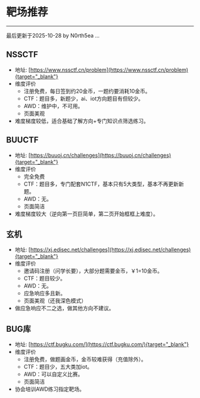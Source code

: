 # 靶场推荐

---

最后更新于2025-10-28 by N0rth5ea ...
## NSSCTF
- 地址: [https://www.nssctf.cn/problem](https://www.nssctf.cn/problem){target="_blank"}
- 维度评价
    - 注册免费，每日签到约20金币，一题约要消耗10金币。
    - CTF：题目多，新题少，ai、iot方向题目有但较少。
    - AWD：维护中，不可用。
    - 页面美观
- 难度梯度较低，适合基础了解方向+专门知识点筛选练习。

## BUUCTF
- 地址: [https://buuoj.cn/challenges](https://buuoj.cn/challenges){target="_blank"}
- 维度评价
    - 完全免费
    - CTF：题目多，专门配套N1CTF，基本只有5大类型，基本不再更新新题。
    - AWD：无。
    - 页面简洁
- 难度梯度较大（逆向第一页巨简单，第二页开始框框上难度）。

## 玄机
- 地址: [https://xj.edisec.net/challenges](https://xj.edisec.net/challenges){target="_blank"}
- 维度评价
    - 邀请码注册（问学长要），大部分题需要金币，￥1=10金币。
    - CTF：题目较少。
    - AWD：无。
    - 应急响应多且新。
    - 页面美观（还我深色模式）
- 做应急响应不二之选，做其他方向不建议。

## BUG库
- 地址: [https://ctf.bugku.com/](https://ctf.bugku.com/){target="_blank"}
- 维度评价
    - 注册免费，做题画金币，金币较难获得（充值除外）。
    - CTF：题目少，五大类加iot。
    - AWD：可以自定义比赛。
    - 页面简洁
- 协会培训AWD练习指定靶场。
